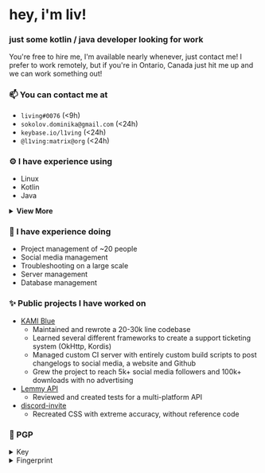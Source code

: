 <h1 align="left">hey, i'm liv!</h1>
<h3 align="left">just some kotlin / java developer looking for work</h3>

You're free to hire me, I'm available nearly whenever, just contact me! I prefer to work remotely, but if you're in Ontario, Canada just hit me up and we can work something out!

### 📫 You can contact me at
  - `living#0076` (<9h)
  - `sokolov.dominika@gmail.com` (<24h)
  - `keybase.io/l1ving` (<24h)
  - `@l1ving:matrix@org` (<24h)

### ⚙️ I have experience using
  - Linux
  - Kotlin
  - Java
<details>
  <summary><b>View More</b></summary>

<ul>
<li>Shell</li>
<li>SSH</li>
<li>Brigadier</li>
<li>Kordis</li>
<li>Coroutines</li>
<li>OkHttp</li>
<li>Mixin</li>
<li>ASM</li>
<li>Jitpack</li>
<li>Baritone</li>
<li>JavaScript</li>
<li>CSS</li>
<li>HTML</li>
</ul>

</details>

### 🚀 I have experience doing 
  - Project management of ~20 people
  - Social media management
  - Troubleshooting on a large scale
  - Server management
  - Database management

### ✨ Public projects I have worked on
  - [KAMI Blue](https://github.com/kami-blue)
    - Maintained and rewrote a 20-30k line codebase
    - Learned several different frameworks to create a support ticketing system (OkHttp, Kordis)
    - Managed custom CI server with entirely custom build scripts to post changelogs to social media, a website and Github
    - Grew the project to reach 5k+ social media followers and 100k+ downloads with no advertising
  - [Lemmy API](https://github.com/eiknat/lemmy-client)
    - Reviewed and created tests for a multi-platform API
  - [discord-invite](https://github.com/l1ving/discord-invite)
    - Recreated CSS with extreme accuracy, without reference code

### 🔑 PGP



<details>
    <summary>Key</summary>
    <br>
    <p>Each of these is identical.</p>
    <div class="language-plaintext highlighter-rouge">
        <div class="highlight">
            <pre class="highlight"><code>curl https://l1ving.org/pgp.asc | gpg --import
curl https://kamiblue.org/pgp.asc | gpg --import
curl https://keybase.io/l1ving/pgp_keys.asc | gpg --import
</code></pre>
        </div>
    </div>
    <p>or</p>
    <div class="language-plaintext highlighter-rouge">
        <div class="highlight">
            <pre class="highlight"><code>-----BEGIN PGP PUBLIC KEY BLOCK-----

mQINBF7BVysBEADjHlz2pZTEtCZ6VUYjd4XdhX3cADiYOJS5cjvUoigdXC5xAgE9
fbsci2Jw4jGvT/0/Cy/J3k1kCjrFkCmDeZzj6DqCNp28NDmcqy8mxnoDCbSuyBY1
H98E001aGTe64Os9n0pVpFjqbbg2xmIP6q2aXRutcOvxhGgnkPXtPF9C6mZiDOac
SjHkUIxiqfL5fdKBB9FfIj4O08Cb22LdhtWrjD9xx6y/yhc3qZ6j+CvZa+x0zCH2
l+HLC7/ooWIio/vPdx6r6UT2XaZAdK79J12rAMZOS7RCi4LF7rXe5qhIkDt2XDZz
o6f2MZhsSaeXqAYpRvFMirk2Pdn9Qco9xwJkMEp6y4U/ykk40kySGMzOwgUu2dPm
eCHpu4n7YoYwKIakTNMXd5o8nCkDTHGPfM9kFfdmBBXa7RoNpxAMLKt+2XyCEiGe
lDNoWsZ9m3ItKkUKXuoF2KEngJze0Md9C2am/SAD/HsxBIYhPmQuAqN1l7i42S66
pOR3aqUeH5VawpCWGMBEZiAfiEOCYY5UUVaFru3up73cqrQfgPftzMyEt9XSBMqM
hYLteEJP3W4N/PWtxWg5hYaFQ2g/+O6ft9kRI3Zmmhjow7GUlvDNfgB0c0LVy02+
Qr7SfHtdYnDLUc4JfxXXmTiD0x4kA9GS2uXgfmBcx79Mq1WsruagyCYvawARAQAB
tC1Eb21pbmlrYSBTb2tvbG92IDxzb2tvbG92LmRvbWluaWthQGdtYWlsLmNvbT6J
AlQEEwEIAD4WIQTwvHv0QOMIRd/MS8W0pabcpw+GHwUCXsFXKwIbAwUJCWYBgAUL
CQgHAgYVCgkICwIEFgIDAQIeAQIXgAAKCRC0pabcpw+GH4iFEACPv5SfkuU0riHK
lGJM6drgxBIYMldtWgudtTo2kZ0n7PHPi1gn9ihqP4L2XoeMRMv1rvfwTiSJAsLU
CC+yY2JPcClQMSGjUDfHZcZiaIG8alEtf0wjWLlDVfhN2ToC4OOKirxiFqY6m3Pr
VTsmTHotSd+/pJysoGCLcxiFEsIS5f9T8gmxo1gjEiK4vPz7PSsbZOn+uINtyECu
RI8w+0HRuQwMKf2ABcTq+6umlLsVD8pU9R9IkJQWvE48jrUsWF0OjG7AUOaPBP8/
RN5NSi8Is1FuaEUTUhNhtQEtpVdUCFTiVLWHxnSjFz2uAdnxd9kPGP6HsVEz465q
tFl9t+JSbx+bj4w/BB/okXbFPSgp7aUoMG3e4/ZilyTePX1puCIePX2ZdUvP3z1J
ohzzDviL7QYcQxQdR+GCGL1k+0wjukJK2OddULYWraMxnaqQc1IQihrCBHOowsyL
m+lNKJ7oIL38MRHibH6Q05PoARAtUWTrULNb+BlRdTk0clU6FkFtc5o8eN7QZ6lC
FKcIUOBbtGS3Inb+d69FlZkd7bOPXy50tEg3zkUdx+LYRTNFQk2c+wVEx+u48QY2
L9tF5A9g+11D+OjPgdNY9AjtJFSmJzsxy2htAR2zQEnzpfpWdYa9suZ7kmQJmS2l
c5SEoD9dYXXf7EW9R+rH+pSNc0lgyrkCDQRewVcrARAA4jChbCOJ0xDQZiyBcoM7
vNRMtCNzX/xTTP7nme0ipVZ9GbQmnnruU3W6FC3mtJztR+No4noF9NUfYNUimXJU
8Pwcy7hUa0k+Q0bI+HGbVy+TWGidEbnzQuWdMbMBmPcJDR+zP1UepAx2vAq2GOwb
61CHkJVrAJex82qvNSCZ3z6LX4m4jOFxsv9ZVgTX3wubbV62l6rM2MWOoUnz/+s0
GAkrLFLP98QgJDLmrAqkcL1b0gXFGOTwfX25rMh+1Qx/NGWvjES33VnPaPiTagcb
MPM4ScNqYf+U501bz0Az6+D3b8xpgBExu+1EVQj2ggEJLzMMYMyqpqn9VV5VcwVa
I7qPJQPl2w/jjeQfnTc7T5X2RSWIe0CpICufjlapGtowTAiUyX4elDJJjm92hwVB
/0fXOxMYiHz5BCKes0ryg/If4ZPA3GVAKnIA4MSAN4GQc5/6bGZUSmP+fDHORF9j
iz025UK40OXR/IODyvMurmCVaU77MhfDdJosXFsr4GyNQWp8ps+wuK9+d+dy30og
XgIKCcCR/QXr3TDUD+NulVF6vJYcEB0q8NgPbjs/cBePK/XjITR4fo5QDUQ3wnm3
qCruHBDAIkZZHsAWmFba2Nm/sxPpjyvuj8OOFxRHeNBClp3bXDP4VMQ0xFKpUT6O
3Iy8PONQ2rpbyjYK7CM+mhMAEQEAAYkCPAQYAQgAJhYhBPC8e/RA4whF38xLxbSl
ptynD4YfBQJewVcrAhsMBQkJZgGAAAoJELSlptynD4YfjNoQALomKbU5Kl1opvZ0
MXQvbEeVl2l/+hHd2jf7z86VK9x/A1aghrQr4/VGYNXUJIK8mZKRU5z1VmnmWbH/
gJ3nZUndhVZpVgytf8WTb2txv2i8HzjG82ZuaBq+pmP+bCCWK2U7pFFjAG7ySjic
9UFGub+Yf14EaRAqacZpXDKyDWPYe0XLew0MEY3JOU0DFi/PF7mNSZ+KrafVOS66
i98Cg6Gb01TogHV1NLoCoZPYyNhR+99r15zSn9n8EINJHj6eYilG3r0bpWk7QXp3
+FsO8mWCzxawKn9JlpvdPARua79qlyqlpyex0lXzYSk8GjcVAlR24+u+v6SNHZr2
cpYDczIvbOmGSb+i7/QmMxwmDcTR6zBpJJu2IBD5rCaX82ntze+h1nQ1UEC932h/
JZhXDuIS9sOQi1U5fsTGlpPbP3Uu0LTpsi9Bx5w151t3Ox5avEacAd6Cvv2UENh/
v/ytGDpnUwYd6gLkcMaHvIrvuFFFyf4AbvN0Ns5g/aPMojoxn/0vy801RbDGs6Lm
di1T9IwEiOfYuw38URKrrdTDLbWPEviMd5oqewIKB1HLG4ZI5JGQ4rdEuwoJewuT
7LyzCkBWqS9IuwfzxpNtIifBGPFMbhYeUXAsThXA0n/sF3Ti+bELzbIsE439LGtM
wWWBTLX9TmY8XX0xDVQm5B1tIWk1
=c83R
-----END PGP PUBLIC KEY BLOCK-----
</code></pre>
        </div>
    </div>
</details>
<details>
    <summary>Fingerprint</summary>
    <br>
    <p>Name: <code class="language-plaintext highlighter-rouge">Dominika Sokolov</code></p>
    <p>Fingerprint: <code class="language-plaintext highlighter-rouge">F0BC 7BF4 40E3 0845 DFCC  4BC5 B4A5 A6DC A70F 861F</code></p>
</details>
<br>
